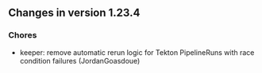 
## Changes in version 1.23.4

### Chores

* keeper: remove automatic rerun logic for Tekton PipelineRuns with race condition failures (JordanGoasdoue)

